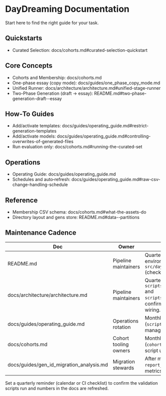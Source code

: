 # DayDreaming Documentation

Start here to find the right guide for your task.

## Quickstarts
- Curated Selection: docs/cohorts.md#curated-selection-quickstart

## Core Concepts
- Cohorts and Membership: docs/cohorts.md
- One-phase essay (copy mode): docs/guides/one_phase_copy_mode.md
- Unified Runner: docs/architecture/architecture.md#unified-stage-runner
- Two-Phase Generation (draft → essay): README.md#two-phase-generation-draft--essay

## How‑To Guides
- Add/activate templates: docs/guides/operating_guide.md#restrict-generation-templates
- Add/activate models: docs/guides/operating_guide.md#controlling-overwrites-of-generated-files
- Run evaluation only: docs/cohorts.md#running-the-curated-set

## Operations
- Operating Guide: docs/guides/operating_guide.md
- Schedules and auto‑refresh: docs/guides/operating_guide.md#raw-csv-change-handling-schedule

## Reference
- Membership CSV schema: docs/cohorts.md#what-the-assets-do
- Directory layout and gens store: README.md#data--partitions

## Maintenance Cadence
| Doc | Owner | Review cadence / validation |
| --- | --- | --- |
| README.md | Pipeline maintainers | Quarterly: verify quickstart commands and environment variables align with `src/daydreaming_dagster/definitions.py` (check `DAYDREAMING_DATA_ROOT`). |
| docs/architecture/architecture.md | Pipeline maintainers | Quarterly: rerun `scripts/data_checks/report_gen_id_lengths.py` and `scripts/data_checks/recompute_gen_ids.py`; confirm stage registry matches Definitions wiring. |
| docs/guides/operating_guide.md | Operations rotation | Monthly: spot-check curated selection flow (`scripts/select_top_essays.py`) and IO manager troubleshooting steps. |
| docs/cohorts.md | Cohort tooling owners | Monthly during active runs: ensure CLI snippets (`cohort_id,cohort_membership`) and selection script usage stay current. |
| docs/guides/gen_id_migration_analysis.md | Migration stewards | After migrations or quarterly: rerun `report_gen_id_lengths.py` and update metrics/notes. |

Set a quarterly reminder (calendar or CI checklist) to confirm the validation scripts run and numbers in the docs are refreshed.
